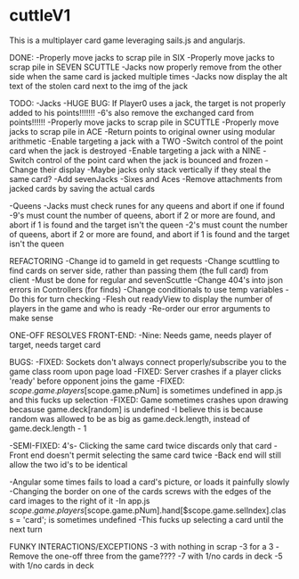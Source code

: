 # cuttleV1

This is a multiplayer card game leveraging sails.js and angularjs.

DONE:
	-Properly move jacks to scrap pile in SIX
	-Properly move jacks to scrap pile in SEVEN SCUTTLE
	-Jacks now properly remove from the other side when the same card is jacked multiple times
	-Jacks now display the alt text of the stolen card next to the img of the jack

TODO:
-Jacks
	-HUGE BUG: If Player0 uses a jack, the target is not properly added to his points!!!!!!!
		-6's also remove the exchanged card from points!!!!!!
	-Properly move jacks to scrap pile in SCUTTLE
	-Properly move jacks to scrap pile in ACE
		-Return points to original owner using modular arithmetic
	-Enable targeting a jack with a TWO
		-Switch control of the point card when the jack is destroyed
	-Enable targeting a jack with a NINE
		-Switch control of the point card when the jack is bounced and frozen
	-Change their display
		-Maybe jacks only stack vertically if they steal the same card?
	-Add sevenJacks
	-Sixes and Aces
		-Remove attachments from jacked cards by saving the actual cards

-Queens
	-Jacks must check runes for any queens and abort if one if found
	-9's must count the number of queens, abort if 2 or more are found, and abort if 1 is found and the target isn't the queen
	-2's must count the number of queens, abort if 2 or more are found, and abort if 1 is found and the target isn't the queen


REFACTORING
-Change id to gameId in get requests
-Change scuttling to find cards on server side, rather than passing them (the full card) from client
	-Must be done for regular and sevenScuttle
-Change 404's into json errors in Controllers (for finds)
-Change conditionals to use temp variables
	-Do this for turn checking
-Flesh out readyView to display the number of players in the game and who is ready
-Re-order our error arguments to make sense


ONE-OFF RESOLVES FRONT-END:
-Nine: Needs game, needs player of target, needs target card

BUGS:
-FIXED: Sockets don't always connect properly/subscribe you to the game class room upon page load
-FIXED: Server crashes if a player clicks 'ready' before opponent joins the game
-FIXED: $scope.game.players[$scope.game.pNum] is sometimes undefined in app.js and this fucks up selection
-FIXED: Game sometimes crashes upon drawing becasuse game.deck[random] is undefined
	-I believe this is because random was allowed to be as big as game.deck.length, instead of game.deck.length - 1

-SEMI-FIXED: 4's- Clicking the same card twice discards only that card
	-Front end doesn't permit selecting the same card twice
	-Back end will still allow the two id's to be identical

-Angular some times fails to load a card's picture, or loads it painfully slowly
-Changing the border on one of the cards screws with the edges of the card images to the right of it
-In app.js $scope.game.players[$scope.game.pNum].hand[$scope.game.selIndex].class = 'card'; is sometimes undefined
	-This fucks up selecting a card until the next turn

	
FUNKY INTERACTIONS/EXCEPTIONS
-3 with nothing in scrap
-3 for a 3
	-Remove the one-off three from the game????
-7 with 1/no cards in deck
-5 with 1/no cards in deck